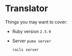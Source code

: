 # Translator

Things you may want to cover:

* Ruby version `2.5.9`

* Server `puma server`
  ```
  rails server
  ```


